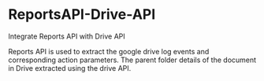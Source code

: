 # ReportsAPI-Drive-API
Integrate Reports API with Drive API

Reports API is used to extract the google drive log events and corresponding action parameters. The parent folder details of the document in Drive extracted using the drive API.

